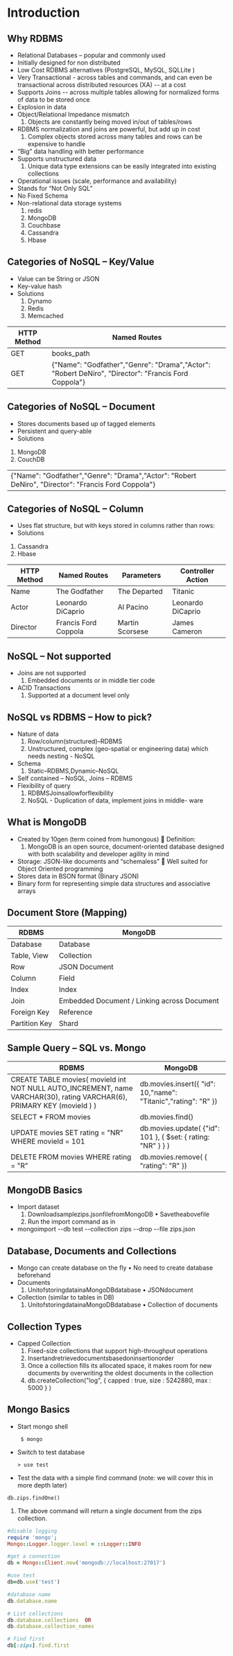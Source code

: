# Introduction

## Why RDBMS
* Relational Databases – popular and commonly used
* Initially designed for non distributed
* Low Cost RDBMS alternatives (PostgreSQL, MySQL, SQLLite )
* Very Transactional - across tables and commands, and can even be transactional across distributed resources (XA) -- at a cost
* Supports Joins -- across multiple tables allowing for normalized forms of data to be stored once
* Explosion in data
* Object/Relational Impedance mismatch
  1. Objects are constantly being moved in/out of tables/rows
* RDBMS normalization and joins are powerful, but add
up in cost
  1. Complex objects stored across many tables and rows can be expensive to handle
* “Big” data handling with better performance
* Supports unstructured data
  1. Unique data type extensions can be easily integrated into existing collections
* Operational issues (scale, performance and availability)
* Stands for “Not Only SQL”
* No Fixed Schema
* Non-relational data storage systems
   1. redis
   1. MongoDB
   1. Couchbase
   1. Cassandra
   1. Hbase
   
## Categories of NoSQL – Key/Value
* Value can be String or JSON
* Key-value hash
* Solutions
  1. Dynamo 
  1. Redis
  1. Memcached
  

| HTTP Method        | Named Routes           |
| ------------- |---------------|
| GET     | books_path | 
| GET     | {"Name": "Godfather","Genre": "Drama","Actor": "Robert DeNiro", "Director": "Francis Ford Coppola"}    |  

## Categories of NoSQL – Document

* Stores documents based up of tagged elements
* Persistent and query-able
* Solutions
 1. MongoDB
 1. CouchDB
 
|   | 
| ------------- |
| {"Name": "Godfather","Genre": "Drama","Actor": "Robert DeNiro", "Director": "Francis Ford Coppola"}    | 

## Categories of NoSQL – Column
* Uses flat structure, but with keys stored in columns rather than rows:
* Solutions
 1. Cassandra
 1. Hbase
 
| HTTP Method        | Named Routes           | Parameters  | Controller Action|
| ------------- |---------------| ------| ---------------- |
| Name     | The Godfather | The Departed| Titanic | 
| Actor     | Leonardo DiCaprio     |   Al Pacino | Leonardo DiCaprio | 
| Director | Francis Ford Coppola      |   Martin Scorsese  | James Cameron | 

## NoSQL – Not supported
* Joins are not supported
  1. Embedded documents or in middle tier code
* ACID Transactions
  1. Supported at a document level only
 
## NoSQL vs RDBMS – How to pick?
* Nature of data
  1. Row/column(structured)–RDBMS
  1. Unstructured, complex (geo-spatial or engineering data) which needs nesting - NoSQL
* Schema
  1. Static–RDBMS,Dynamic–NoSQL
* Self contained – NoSQL, Joins – RDBMS
* Flexibility of query
  1. RDBMSJoinsallowforflexibility
  1. NoSQL - Duplication of data, implement joins in middle- ware
  
## What is MongoDB
* Created by 10gen (term coined from humongous)  Definition:
  1. MongoDB is an open source, document-oriented database designed with both scalability and developer agility in mind
* Storage: JSON-like documents and “schemaless”  Well suited for Object Oriented programming
* Stores data in BSON format (Binary JSON)
* Binary form for representing simple data structures and associative arrays

## Document Store (Mapping)

|RDBMS       | MongoDB          |
| ------------- |---------------|
| Database     | Database | 
| Table, View     |   Collection |  
| Row     | JSON Document | 
| Column     |   Field |  
| Index     | Index | 
| Join    |   Embedded Document / Linking across Document |  
| Foreign Key     | Reference | 
| Partition Key     |   Shard |  


## Sample Query – SQL vs. Mongo

|RDBMS       | MongoDB          |
| ------------- |---------------|
| CREATE TABLE movies( movieId int NOT NULL AUTO_INCREMENT, name VARCHAR(30), rating VARCHAR(6), PRIMARY KEY (movieId ) )     | db.movies.insert({ "id": 10,"name": "Titanic","rating": "R" }) | 
| SELECT * FROM movies    |   db.movies.find() |  
| UPDATE movies SET rating = "NR" WHERE movieId = 101     | db.movies.update( {"id": 101 }, { $set: { rating: "NR" } } ) | 
| DELETE FROM movies WHERE rating = "R"     |   db.movies.remove( { "rating": "R" }) |


## MongoDB Basics
* Import dataset
  1. Downloadsamplezips.jsonfilefromMongoDB • Savetheabovefile
  1. Run the import command as in
* mongoimport --db test --collection zips --drop --file zips.json

## Database, Documents and Collections
* Mongo can create database on the fly • No need to create database beforehand
* Documents
  1. UnitofstoringdatainaMongoDBdatabase • JSONdocument
* Collection (similar to tables in DB)
  1. UnitofstoringdatainaMongoDBdatabase • Collection of documents
 
## Collection Types
* Capped Collection
  1. Fixed-size collections that support high-throughput operations
  1. Insertandretrievedocumentsbasedoninsertionorder
  1. Once a collection fills its allocated space, it makes room for new documents by overwriting the oldest documents in the collection
  1. db.createCollection("log", { capped : true, size : 5242880, max : 5000 } )
  
## Mongo Basics
* Start mongo shell 
  ``` 
   $ mongo
  ```
* Switch to test database 
  ```
  > use test
  ```
* Test the data with a simple find command (note: we will cover this in more depth later)
```
db.zips.findOne()
```
  1. The above command will return a single document from the zips collection.


```ruby
#disable logging
require 'mongo';
Mongo::Logger.logger.level = ::Logger::INFO

#get a connection
db = Mongo::Client.new('mongodb://localhost:27017')

#use test
db=db.use('test')

#database name
db.database.name

# List collections
db.database.collections  OR
db.database.collection_names

# Find first
db[:zips].find.first 
```

